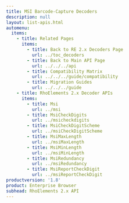 ```yaml
---
title: MSI Barcode-Capture Decoders
description: null
layout: list-apis.html
automenu:
  items:
    - title: Related Pages
      items:
        - title: Back to RE 2.x Decoders Page
          url: ../toc_decoders
        - title: Back to Main API Page
          url: ../../../api
        - title: Compatibility Matrix
          url: ../../../guide/compatibility
        - title: Migration Guides
          url: ../../../guide
    - title: RhoElements 2.x Decoder APIs
      items:
        - title: Msi
          url: ../msi
        - title: MsiCheckDigits
          url: ../msicheckdigits
        - title: MsiCheckDigitScheme
          url: ../msiCheckDigitScheme
        - title: MsiMaxLength
          url: ../msiMaxLength
        - title: MsiMinLength
          url: ../msiMinLength
        - title: MsiRedundancy
          url: ../msiRedundancy
        - title: MsiReportCheckDigit
          url: ../msiReportCheckDigit
productversion: '1.8'
product: Enterprise Browser
subhead: RhoElements 2.x API
---
```




